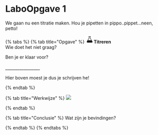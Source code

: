 # LaboOpgave 1

We gaan nu een titratie maken. Hou je pipetten in pippo..pippet...neen, petto!

{% tabs %}
{% tab title="Opgave" %}
<img src="../.gitbook/assets/117831.png" alt="" data-size="original">**Titreren** \
Wie doet het niet graag?

Ben je er klaar voor?\
\
\_\_\_\_\_\_\_\_\_\_\_\_\_\_\_\_\_

Hier boven moest je dus je schrijven he!


{% endtab %}

{% tab title="Werkwijze" %}
![](../.gitbook/assets/slide\_1.jpg)


{% endtab %}

{% tab title="Conclusie" %}
Wat zijn je bevindingen?




{% endtab %}
{% endtabs %}
